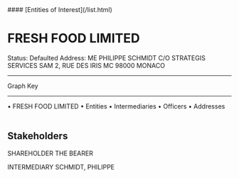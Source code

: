 <link rel="stylesheet" type="text/css" href="../../assets/style.css">
#### [Entities of Interest](/list.html)

<style>
body{background-image:url("http://eoi-graphs.s3-website-eu-west-1.amazonaws.com/FRESH_FOOD_LIMITED.png");background-repeat: no-repeat;background-size: contain;}
.markdown>p>span{background-color: white;}
</style>

# FRESH FOOD LIMITED
<span>Status: Defaulted
Address: ME PHILIPPE SCHMIDT C/O STRATEGIS SERVICES SAM 2, RUE DES IRIS MC 98000 MONACO
</span>

---



<div class="legend">
Graph Key
<hr>
<span class="focus">• FRESH FOOD LIMITED</span>
<span class="entity">• Entities</span>
<span class="intermediary">• Intermediaries</span>
<span class="officer">• Officers</span>
<span class="address">• Addresses</span>
</div><br>


## Stakeholders
<span>SHAREHOLDER
THE BEARER
</span>

<span>INTERMEDIARY
SCHMIDT,  PHILIPPE
</span>



